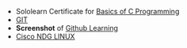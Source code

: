 

* Sololearn Certificate for [Basics of C Programming](https://github.com/vishwasT007/M1_EVENT_TICKET_BOOKING_SYSTEM/blob/main/0_Certificates/cert-1089-25205884.jpg?raw=true)
* [GIT](https://github.com/vishwasT007/M1_EVENT_TICKET_BOOKING_SYSTEM/blob/main/0_Certificates/Screenshot%202022-03-28%20at%201.55.47%20PM.png?raw=true)
* **Screenshot** of [Github Learning](https://github.com/vishwasT007/M1_EVENT_TICKET_BOOKING_SYSTEM/blob/main/0_Certificates/first%20day%20in%20git.png?raw=true) 
* [Cisco NDG LINUX](https://github.com/vishwasT007/M1_EVENT_TICKET_BOOKING_SYSTEM/blob/main/0_Certificates/NDG%20LINUX.png?raw=true)
